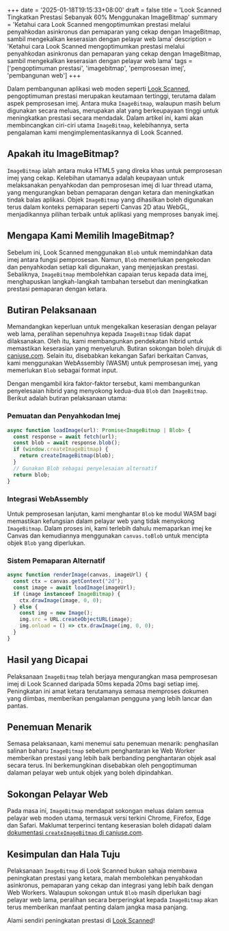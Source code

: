 +++
date = '2025-01-18T19:15:33+08:00'
draft = false
title = 'Look Scanned Tingkatkan Prestasi Sebanyak 60% Menggunakan ImageBitmap'
summary = 'Ketahui cara Look Scanned mengoptimumkan prestasi melalui penyahkodan asinkronus dan pemaparan yang cekap dengan ImageBitmap, sambil mengekalkan keserasian dengan pelayar web lama'
description = 'Ketahui cara Look Scanned mengoptimumkan prestasi melalui penyahkodan asinkronus dan pemaparan yang cekap dengan ImageBitmap, sambil mengekalkan keserasian dengan pelayar web lama'
tags = ['pengoptimuman prestasi', 'imagebitmap', 'pemprosesan imej', 'pembangunan web']
+++

Dalam pembangunan aplikasi web moden seperti [Look Scanned](https://lookscanned.io), pengoptimuman prestasi merupakan keutamaan tertinggi, terutama dalam aspek pemprosesan imej. Antara muka `ImageBitmap`, walaupun masih belum digunakan secara meluas, merupakan alat yang berkeupayaan tinggi untuk meningkatkan prestasi secara mendadak. Dalam artikel ini, kami akan membincangkan ciri-ciri utama `ImageBitmap`, kelebihannya, serta pengalaman kami mengimplementasikannya di Look Scanned.

## Apakah itu ImageBitmap?

`ImageBitmap` ialah antara muka HTML5 yang direka khas untuk pemprosesan imej yang cekap. Kelebihan utamanya adalah keupayaan untuk melaksanakan penyahkodan dan pemprosesan imej di luar thread utama, yang mengurangkan beban pemaparan dengan ketara dan meningkatkan tindak balas aplikasi. Objek `ImageBitmap` yang dihasilkan boleh digunakan terus dalam konteks pemaparan seperti Canvas 2D atau WebGL, menjadikannya pilihan terbaik untuk aplikasi yang memproses banyak imej.

## Mengapa Kami Memilih ImageBitmap?

Sebelum ini, Look Scanned menggunakan `Blob` untuk memindahkan data imej antara fungsi pemprosesan. Namun, `Blob` memerlukan pengekodan dan penyahkodan setiap kali digunakan, yang menjejaskan prestasi. Sebaliknya, `ImageBitmap` membolehkan capaian terus kepada data imej, menghapuskan langkah-langkah tambahan tersebut dan meningkatkan prestasi pemaparan dengan ketara.

## Butiran Pelaksanaan

Memandangkan keperluan untuk mengekalkan keserasian dengan pelayar web lama, peralihan sepenuhnya kepada `ImageBitmap` tidak dapat dilaksanakan. Oleh itu, kami membangunkan pendekatan hibrid untuk memastikan keserasian yang menyeluruh. Butiran sokongan boleh dirujuk di [caniuse.com](https://caniuse.com/createimagebitmap). Selain itu, disebabkan kekangan Safari berkaitan Canvas, kami menggunakan WebAssembly (WASM) untuk pemprosesan imej, yang memerlukan `Blob` sebagai format input.

Dengan mengambil kira faktor-faktor tersebut, kami membangunkan penyelesaian hibrid yang menyokong kedua-dua `Blob` dan `ImageBitmap`. Berikut adalah butiran pelaksanaan utama:

### Pemuatan dan Penyahkodan Imej

```typescript
async function loadImage(url): Promise<ImageBitmap | Blob> {
  const response = await fetch(url);
  const blob = await response.blob();
  if (window.createImageBitmap) {
    return createImageBitmap(blob);
  }
  // Gunakan Blob sebagai penyelesaian alternatif
  return blob;
}
```

### Integrasi WebAssembly

Untuk pemprosesan lanjutan, kami menghantar `Blob` ke modul WASM bagi memastikan kefungsian dalam pelayar web yang tidak menyokong `ImageBitmap`. Dalam proses ini, kami terlebih dahulu memaparkan imej ke Canvas dan kemudiannya menggunakan `canvas.toBlob` untuk mencipta objek `Blob` yang diperlukan.

### Sistem Pemaparan Alternatif

```typescript
async function renderImage(canvas, imageUrl) {
  const ctx = canvas.getContext("2d");
  const image = await loadImage(imageUrl);
  if (image instanceof ImageBitmap) {
    ctx.drawImage(image, 0, 0);
  } else {
    const img = new Image();
    img.src = URL.createObjectURL(image);
    img.onload = () => ctx.drawImage(img, 0, 0);
  }
}
```

## Hasil yang Dicapai

Pelaksanaan `ImageBitmap` telah berjaya mengurangkan masa pemprosesan imej di Look Scanned daripada 50ms kepada 20ms bagi setiap imej. Peningkatan ini amat ketara terutamanya semasa memproses dokumen yang diimbas, memberikan pengalaman pengguna yang lebih lancar dan pantas.

## Penemuan Menarik

Semasa pelaksanaan, kami menemui satu penemuan menarik: penghasilan salinan baharu `ImageBitmap` sebelum penghantaran ke Web Worker memberikan prestasi yang lebih baik berbanding penghantaran objek asal secara terus. Ini berkemungkinan disebabkan oleh pengoptimuman dalaman pelayar web untuk objek yang boleh dipindahkan.

## Sokongan Pelayar Web

Pada masa ini, `ImageBitmap` mendapat sokongan meluas dalam semua pelayar web moden utama, termasuk versi terkini Chrome, Firefox, Edge dan Safari. Maklumat terperinci tentang keserasian boleh didapati dalam [dokumentasi `createImageBitmap` di caniuse.com](https://caniuse.com/createimagebitmap).

## Kesimpulan dan Hala Tuju

Pelaksanaan `ImageBitmap` di Look Scanned bukan sahaja membawa peningkatan prestasi yang ketara, malah membolehkan penyahkodan asinkronus, pemaparan yang cekap dan integrasi yang lebih baik dengan Web Workers. Walaupun sokongan untuk `Blob` masih diperlukan bagi pelayar web lama, peralihan secara berperingkat kepada `ImageBitmap` akan terus memberikan manfaat penting dalam jangka masa panjang.

Alami sendiri peningkatan prestasi di [Look Scanned](https://lookscanned.io)!

